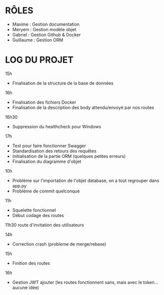 # RÔLES
- Maxime : Gestion documentation
- Meryem : Gestion modèle objet
- Gabriel : Gestion Github & Docker
- Guillaume : Gestion ORM 


# LOG DU PROJET

15h  
- Finalisation de la structure de la base de données

16h
- Finalisation des fichiers Docker
- Finalisation de la description des body attendu/envoyé par nos routes

16h30 
- Suppression du healthcheck pour Windows

17h
- Test pour faire fonctionner Swagger
- Standardisation des retours des requêtes
- Initialisation de la partie ORM (quelques petites erreurs)
- Finalisation du diagramme d'objet

10h
- Problème sur l'importation de l'objet database, on a tout regrouper dans app.py
- Problème de commit quelconque

11h 

- Squelette fonctionnel
- Début codage des routes

11h30
route d'invitation des utilisateurs

14h 
- Correction crash (probleme de merge/rebase)

15h
- Finition des routes

16h
- Gestion JWT ajouter (les routes fonctionnent sans, mais avec le token... aucune idée)
